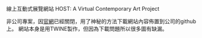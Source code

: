 線上互動式展覽網站 HOST: A Virtual Contemporary Art Project

非公司專案，因[官網](https://hostproject.net/)已經關閉，用了神秘的方法下載網站內容佈置到公司的github上。
網站本身是用TWINE製作，但因為下載問題所以很多圖有缺漏。
